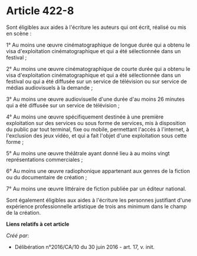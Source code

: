 # Article 422-8

Sont éligibles aux aides à l'écriture les auteurs qui ont écrit, réalisé ou mis en scène :

1° Au moins une œuvre cinématographique de longue durée qui a obtenu le visa d'exploitation cinématographique et qui a été
sélectionnée dans un festival ;

2° Au moins une œuvre cinématographique de courte durée qui a obtenu le visa d'exploitation cinématographique et qui a été
sélectionnée dans un festival ou qui a été diffusée sur un service de télévision ou sur service de médias audiovisuels à la
demande ;

3° Au moins une œuvre audiovisuelle d'une durée d'au moins 26 minutes qui a été diffusée sur un service de télévision ;

4° Au moins une œuvre spécifiquement destinée à une première exploitation sur des services ou sous forme de services, mis à
disposition du public par tout terminal, fixe ou mobile, permettant l'accès à l'internet, à l'exclusion des jeux vidéo, et
qui a fait l'objet d'une exploitation sous cette forme ;

5° Au moins une œuvre théâtrale ayant donné lieu à au moins vingt représentations commerciales ;

6° Au moins une œuvre radiophonique appartenant aux genres de la fiction ou du documentaire de création ;

7° Au moins une œuvre littéraire de fiction publiée par un éditeur national.

Sont également éligibles aux aides à l'écriture les personnes justifiant d'une expérience professionnelle artistique de trois
ans minimum dans le champ de la création.

**Liens relatifs à cet article**

_Créé par_:

  - Délibération n°2016/CA/10 du 30 juin 2016 - art. 17, v. init.
